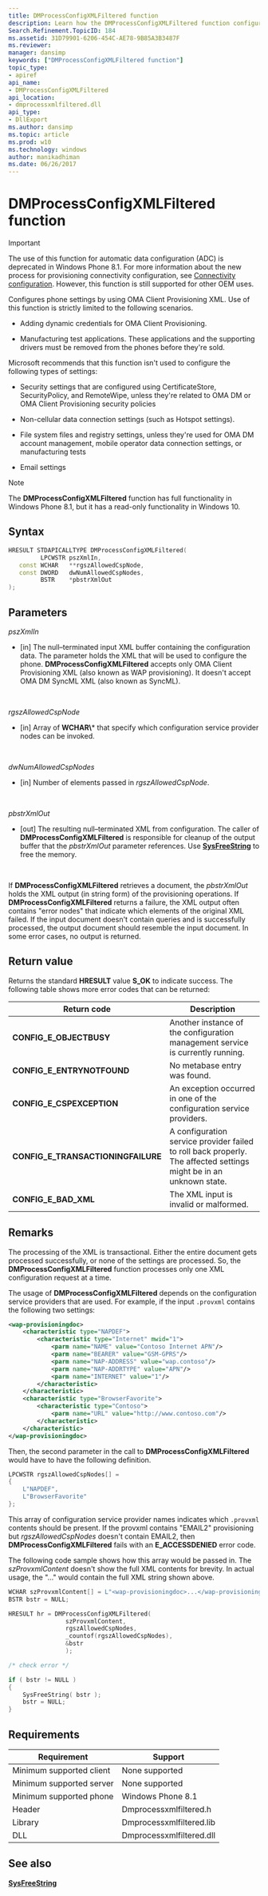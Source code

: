 ```yaml
---
title: DMProcessConfigXMLFiltered function
description: Learn how the DMProcessConfigXMLFiltered function configures phone settings by using OMA Client Provisioning XML.
Search.Refinement.TopicID: 184
ms.assetid: 31D79901-6206-454C-AE78-9B85A3B3487F
ms.reviewer: 
manager: dansimp
keywords: ["DMProcessConfigXMLFiltered function"]
topic_type:
- apiref
api_name:
- DMProcessConfigXMLFiltered
api_location:
- dmprocessxmlfiltered.dll
api_type:
- DllExport
ms.author: dansimp
ms.topic: article
ms.prod: w10
ms.technology: windows
author: manikadhiman
ms.date: 06/26/2017
---
```


# DMProcessConfigXMLFiltered function

> [!Important]
> The use of this function for automatic data configuration (ADC) is deprecated in Windows Phone 8.1. For more information about the new process for provisioning connectivity configuration, see [Connectivity configuration](/previous-versions//dn757424(v=vs.85)). However, this function is still supported for other OEM uses.


Configures phone settings by using OMA Client Provisioning XML. Use of this function is strictly limited to the following scenarios.

-   Adding dynamic credentials for OMA Client Provisioning.

-   Manufacturing test applications. These applications and the supporting drivers must be removed from the phones before they're sold.

Microsoft recommends that this function isn't used to configure the following types of settings:

-   Security settings that are configured using CertificateStore, SecurityPolicy, and RemoteWipe, unless they're related to OMA DM or OMA Client Provisioning security policies

-   Non-cellular data connection settings (such as Hotspot settings).

-   File system files and registry settings, unless they're used for OMA DM account management, mobile operator data connection settings, or manufacturing tests

-   Email settings

> [!Note]
> The **DMProcessConfigXMLFiltered** function has full functionality in Windows Phone 8.1, but it has a read-only functionality in Windows 10.

 

## Syntax

```C++
HRESULT STDAPICALLTYPE DMProcessConfigXMLFiltered(
         LPCWSTR pszXmlIn,
   const WCHAR   **rgszAllowedCspNode,
   const DWORD   dwNumAllowedCspNodes,
         BSTR    *pbstrXmlOut
);
```

## Parameters

*pszXmlIn*
<ul>
<li>[in] The null–terminated input XML buffer containing the configuration data. The parameter holds the XML that will be used to configure the phone. <strong>DMProcessConfigXMLFiltered</strong> accepts only OMA Client Provisioning XML (also known as WAP provisioning). It doesn't accept OMA DM SyncML XML (also known as SyncML).</li>
</ul>
<br>

*rgszAllowedCspNode*
<ul>
<li>[in] Array of <strong>WCHAR\</strong>* that specify which configuration service provider nodes can be invoked.</li>
</ul>
<br>

*dwNumAllowedCspNodes*
<ul>
<li>[in] Number of elements passed in <em>rgszAllowedCspNode</em>.</li>
</ul>
<br> 

*pbstrXmlOut*
<ul>
<li>[out] The resulting null–terminated XML from configuration. The caller of <strong>DMProcessConfigXMLFiltered</strong> is responsible for cleanup of the output buffer that the <em>pbstrXmlOut</em> parameter references. Use <a href="/windows/win32/api/oleauto/nf-oleauto-sysfreestring" data-raw-source="[**SysFreeString**](/windows/win32/api/oleauto/nf-oleauto-sysfreestring)"><strong>SysFreeString</strong></a> to free the memory.</li>
</ul>
<br>

If **DMProcessConfigXMLFiltered** retrieves a document, the *pbstrXmlOut* holds the XML output (in string form) of the provisioning operations. If **DMProcessConfigXMLFiltered** returns a failure, the XML output often contains "error nodes" that indicate which elements of the original XML failed. If the input document doesn't contain queries and is successfully processed, the output document should resemble the input document. In some error cases, no output is returned.

## Return value

Returns the standard **HRESULT** value **S\_OK** to indicate success. The following table shows more error codes that can be returned:

|Return code|Description|
|--- |--- |
|**CONFIG_E_OBJECTBUSY**|Another instance of the configuration management service is currently running.|
|**CONFIG_E_ENTRYNOTFOUND**|No metabase entry was found.|
|**CONFIG_E_CSPEXCEPTION**|An exception occurred in one of the configuration service providers.|
|**CONFIG_E_TRANSACTIONINGFAILURE**|A configuration service provider failed to roll back properly. The affected settings might be in an unknown state.|
|**CONFIG_E_BAD_XML**|The XML input is invalid or malformed.|

## Remarks

The processing of the XML is transactional. Either the entire document gets processed successfully, or none of the settings are processed. So, the **DMProcessConfigXMLFiltered** function processes only one XML configuration request at a time.

The usage of **DMProcessConfigXMLFiltered** depends on the configuration service providers that are used. For example, if the input `.provxml` contains the following two settings:

``` XML
<wap-provisioningdoc>
    <characteristic type="NAPDEF">
        <characteristic type="Internet" mwid="1">
            <parm name="NAME" value="Contoso Internet APN"/>
            <parm name="BEARER" value="GSM-GPRS"/>
            <parm name="NAP-ADDRESS" value="wap.contoso"/>
            <parm name="NAP-ADDRTYPE" value="APN"/>
            <parm name="INTERNET" value="1"/>
        </characteristic>
    </characteristic>
    <characteristic type="BrowserFavorite">
        <characteristic type="Contoso">
            <parm name="URL" value="http://www.contoso.com"/>
        </characteristic>
    </characteristic>
</wap-provisioningdoc>
```

Then, the second parameter in the call to **DMProcessConfigXMLFiltered** would have to have the following definition.

``` C++
LPCWSTR rgszAllowedCspNodes[] =
{
    L"NAPDEF",
    L"BrowserFavorite"
};
```

This array of configuration service provider names indicates which `.provxml` contents should be present. If the provxml contains "EMAIL2" provisioning but *rgszAllowedCspNodes* doesn't contain EMAIL2, then **DMProcessConfigXMLFiltered** fails with an **E\_ACCESSDENIED** error code.

The following code sample shows how this array would be passed in. The *szProvxmlContent* doesn't show the full XML contents for brevity. In actual usage, the "…" would contain the full XML string shown above.

``` C++
WCHAR szProvxmlContent[] = L"<wap-provisioningdoc>...</wap-provisioningdoc>"; 
BSTR bstr = NULL;

HRESULT hr = DMProcessConfigXMLFiltered(
                szProvxmlContent,
                rgszAllowedCspNodes,
                _countof(rgszAllowedCspNodes),
                &bstr
                );

/* check error */

if ( bstr != NULL )
{
    SysFreeString( bstr );
    bstr = NULL;
}
```

## Requirements

|Requirement|Support|
|--- |--- |
|Minimum supported client|None supported|
|Minimum supported server|None supported|
|Minimum supported phone|Windows Phone 8.1|
|Header|Dmprocessxmlfiltered.h|
|Library|Dmprocessxmlfiltered.lib|
|DLL|Dmprocessxmlfiltered.dll|

## See also

[**SysFreeString**](/windows/win32/api/oleauto/nf-oleauto-sysfreestring)

